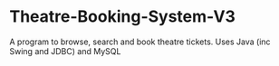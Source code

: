 # Theatre-Booking-System-V3
A program to browse, search and book theatre tickets.
Uses Java (inc Swing and JDBC) and MySQL 
